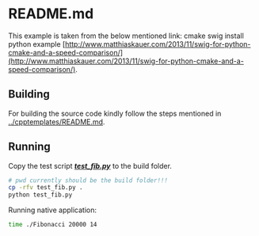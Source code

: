 # README.md

This example is taken from the below mentioned link:
cmake swig install python example
[http://www.matthiaskauer.com/2013/11/swig-for-python-cmake-and-a-speed-comparison/](http://www.matthiaskauer.com/2013/11/swig-for-python-cmake-and-a-speed-comparison/).

## Building

For building the source code kindly follow the steps mentioned in [../cpptemplates/README.md](../cpptemplates/README.md).


## Running

 Copy the test script __*[test_fib.py](test_fib.py)*__ to the build folder.
 
 ```sh
 # pwd currently should be the build folder!!!
 cp -rfv test_fib.py .
 python test_fib.py
 ```
 
 Running native application:
 ```sh
 time ./Fibonacci 20000 14
 ```